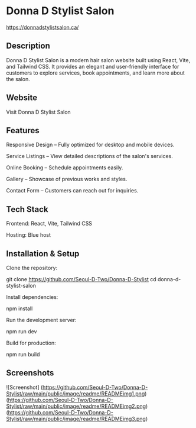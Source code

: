# Donna D Stylist Salon

https://donnadstylistsalon.ca/

## Description

Donna D Stylist Salon is a modern hair salon website built using React, Vite, and Tailwind CSS. It provides an elegant and user-friendly interface for customers to explore services, book appointments, and learn more about the salon.

## Website

Visit Donna D Stylist Salon

## Features

Responsive Design – Fully optimized for desktop and mobile devices.

Service Listings – View detailed descriptions of the salon's services.

Online Booking – Schedule appointments easily.

Gallery – Showcase of previous works and styles.

Contact Form – Customers can reach out for inquiries.

## Tech Stack

Frontend: React, Vite, Tailwind CSS

Hosting: Blue host

## Installation & Setup

Clone the repository:

git clone https://github.com/Seoul-D-Two/Donna-D-Stylist
cd donna-d-stylist-salon

Install dependencies:

npm install

Run the development server:

npm run dev

Build for production:

npm run build

## Screenshots

![Screenshot]
(https://github.com/Seoul-D-Two/Donna-D-Stylist/raw/main/public/image/readme/READMEimg1.png)
(https://github.com/Seoul-D-Two/Donna-D-Stylist/raw/main/public/image/readme/READMEimg2.png)
(https://github.com/Seoul-D-Two/Donna-D-Stylist/raw/main/public/image/readme/READMEimg3.png)
